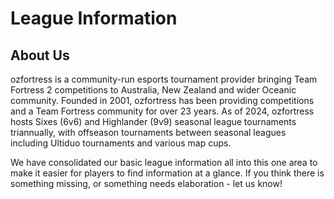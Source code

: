 # League Information
## About Us
ozfortress is a community-run esports tournament provider bringing Team Fortress 2 competitions to Australia, New Zealand and wider Oceanic community. Founded in 2001, ozfortress has been providing competitions and a Team Fortress community for over 23 years. As of 2024, ozfortress hosts Sixes (6v6) and Highlander (9v9) seasonal league tournaments triannually, with offseason tournaments between seasonal leagues including Ultiduo tournaments and various map cups.

We have consolidated our basic league information all into this one area to make it easier for players to find information at a glance. If you think there is something missing, or something needs elaboration - let us know!